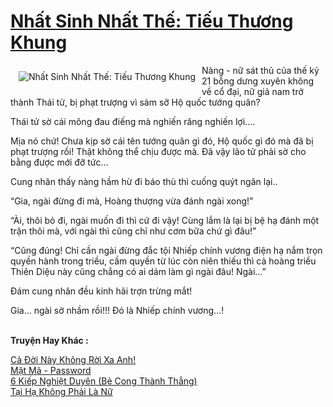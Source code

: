 <a href="https://utruyen.com/truyen/nhat-sinh-nhat-the-tieu-thuong-khung/19304/" title="Nhất Sinh Nhất Thế: Tiếu Thương Khung"><h1>Nhất Sinh Nhất Thế: Tiếu Thương Khung</h1></a><div style="display:table"><img align="right" style="float: left; padding: 10px;" src="https://utruyen.com/images/story/200x260/nhat-sinh-nhat-the-tieu-thuong-khung.jpg" alt="Nhất Sinh Nhất Thế: Tiếu Thương Khung">Nàng - nữ sát thủ của thế kỷ 21 bỗng dưng xuyên không về cổ đại, nữ giả nam trở thành Thái tử, bị phạt trượng vì sàm sỡ Hộ quốc tướng quân?<p></p>Thái tử sờ cái mông đau điếng mà nghiến răng nghiến lợi.... <p></p>Mịa nó chứ! Chưa kịp sờ cái tên tướng quân gì đó, Hộ quốc gì đó mà đã bị phạt trượng rồi! Thật không thể chịu được mà. Đã vậy lão tử phải sờ cho bằng được mới đỡ tức...<p></p>Cung nhân thấy nàng hầm hừ đi báo thù thì cuống quýt ngăn lại..<p></p>“Gia, ngài đừng đi mà, Hoàng thượng vừa đánh ngài xong!”<p></p>“Ài, thôi bỏ đi, ngài muốn đi thì cứ đi vậy! Cùng lắm là lại bị bệ hạ đánh một trận thôi mà, với ngài thì cũng chỉ như cơm bữa chứ gì đâu!”<p></p>“Cũng đúng! Chỉ cần ngài đừng đắc tội Nhiếp chính vương điện hạ nắm trọn quyền hành trong triều, cầm quyền từ lúc còn niên thiếu thì cả hoàng triều Thiên Diệu này cũng chẳng có ai dám làm gì ngài đâu! Ngài…”<p></p>Đám cung nhân đều kinh hãi trợn trừng mắt!<p></p>Gia… ngài sờ nhầm rồi!!! Đó là Nhiếp chính vương…!</div><p><br><b>Truyện Hay Khác :</b></p><a href="https://utruyen.com/truyen/ca-doi-nay-khong-roi-xa-anh/19293/" alt="Cả Đời Này Không Rời Xa Anh!">Cả Đời Này Không Rời Xa Anh!</a><br/><a href="https://truyenngontinhay.wordpress.com/2019/10/03/mat-ma-password/" alt="Mật Mã - Password">Mật Mã - Password</a><br/><a href="https://truyenngontinhay.wordpress.com/2019/10/03/6-kiep-nghiet-duyen-be-cong-thanh-thang/" alt="6 Kiếp Nghiệt Duyên (Bẻ Cong Thành Thẳng)">6 Kiếp Nghiệt Duyên (Bẻ Cong Thành Thẳng)</a><br/><a href="https://www.flickr.com/photos/184340401@N07/48729634543/" alt="Tại Hạ Không Phải Là Nữ">Tại Hạ Không Phải Là Nữ</a><br/>